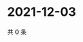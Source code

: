 # 2021-12-03

共 0 条

<!-- BEGIN WEIBO -->
<!-- 最后更新时间 Fri Dec 03 2021 02:00:35 GMT+0800 (China Standard Time) -->

<!-- END WEIBO -->
